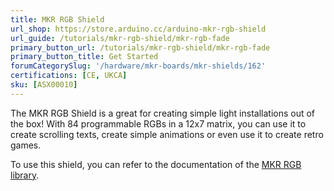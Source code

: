 ```yaml
---
title: MKR RGB Shield
url_shop: https://store.arduino.cc/arduino-mkr-rgb-shield
url_guide: /tutorials/mkr-rgb-shield/mkr-rgb-fade
primary_button_url: /tutorials/mkr-rgb-shield/mkr-rgb-fade
primary_button_title: Get Started
forumCategorySlug: '/hardware/mkr-boards/mkr-shields/162'
certifications: [CE, UKCA]
sku: [ASX00010]
---
```


The MKR RGB Shield is a great for creating simple light installations out of the box! With 84 programmable RGBs in a 12x7 matrix, you can use it to create scrolling texts, create simple animations or even use it to create retro games.

To use this shield, you can refer to the documentation of the [MKR RGB library](https://www.arduino.cc/reference/en/libraries/arduino_mkrrgb/).